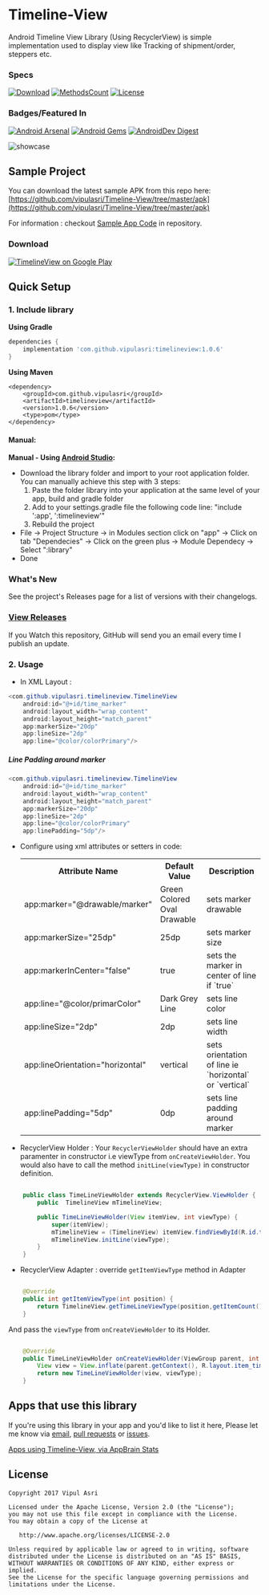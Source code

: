# Timeline-View 

Android Timeline View Library (Using RecyclerView) is simple implementation used to display view like Tracking of shipment/order, steppers etc.

### Specs
[![Download](https://api.bintray.com/packages/vipulasri/maven/TimelineView/images/download.svg)](https://bintray.com/vipulasri/maven/TimelineView/_latestVersion)
[![MethodsCount](https://img.shields.io/badge/Methods%20and%20size-56%20|%207%20KB-e91e63.svg)](http://www.methodscount.com/?lib=com.github.vipulasri%3Atimelineview%3A1.0.6)
[![License](https://img.shields.io/badge/license-Apache%202.0-blue.svg)](https://github.com/vipulasri/Timeline-View/blob/master/LICENSE)

### Badges/Featured In
[![Android Arsenal](https://img.shields.io/badge/Android%20Arsenal-Timeline--View-brightgreen.svg?style=flat)](http://android-arsenal.com/details/1/2923) [![Android Gems](http://www.android-gems.com/badge/vipulasri/Timeline-View.svg)](http://www.android-gems.com/lib/vipulasri/Timeline-View?lib_id=773) [![AndroidDev Digest](https://img.shields.io/badge/AndroidDev%20Digest-%23126-blue.svg)](https://www.androiddevdigest.com/digest-126/) 

![showcase](https://github.com/vipulasri/Timeline-View/blob/master/art/showcase.png)

## Sample Project

You can download the latest sample APK from this repo here: [https://github.com/vipulasri/Timeline-View/tree/master/apk](https://github.com/vipulasri/Timeline-View/tree/master/apk)

For information : checkout [Sample App Code](https://github.com/vipulasri/Timeline-View/tree/master/app) in repository.

### Download

[![TimelineView on Google Play](https://github.com/vipulasri/Timeline-View/blob/master/art/google_play.png)](https://play.google.com/store/apps/details?id=com.github.vipulasri.timelineview.sample)

## Quick Setup

### 1. Include library

**Using Gradle**

``` gradle
dependencies {
    implementation 'com.github.vipulasri:timelineview:1.0.6'
}
```

**Using Maven**

``` maven
<dependency>
    <groupId>com.github.vipulasri</groupId>
    <artifactId>timelineview</artifactId>
    <version>1.0.6</version>
    <type>pom</type>
</dependency>
```


#### Manual:
**Manual - Using [Android Studio](https://developer.android.com/sdk/installing/studio.html):**
 * Download the library folder and import to your root application folder.
You can manually achieve this step with 3 steps:
    1. Paste the folder library into your application at the same level of your app, build and gradle folder
    2. Add to your settings.gradle file the following code line:
    "include ':app', ':timelineview'"
    3. Rebuild the project
 * File → Project Structure → in Modules section click on "app" → Click on tab "Dependecies" → Click on the green plus → Module Dependecy → Select ":library"
 * Done

### What's New

See the project's Releases page for a list of versions with their changelogs.

### [View Releases](https://github.com/vipulasri/Timeline-View/releases)

If you Watch this repository, GitHub will send you an email every time I publish an update.

### 2. Usage
 * In XML Layout :

``` java
<com.github.vipulasri.timelineview.TimelineView
    android:id="@+id/time_marker"
    android:layout_width="wrap_content"
    android:layout_height="match_parent"
    app:markerSize="20dp"
    app:lineSize="2dp"
    app:line="@color/colorPrimary"/>
```

##### Line Padding around marker

``` java
<com.github.vipulasri.timelineview.TimelineView
    android:id="@+id/time_marker"
    android:layout_width="wrap_content"
    android:layout_height="match_parent"
    app:markerSize="20dp"
    app:lineSize="2dp"
    app:line="@color/colorPrimary"
    app:linePadding="5dp"/>
```

* Configure using xml attributes or setters in code:

    <table>
    <th>Attribute Name</th>
    <th>Default Value</th>
    <th>Description</th>
    <tr>
        <td>app:marker="@drawable/marker"</td>
        <td>Green Colored Oval Drawable</td>
        <td>sets marker drawable</td>
    </tr>
    <tr>
        <td>app:markerSize="25dp"</td>
        <td>25dp</td>
        <td>sets marker size</td>
    </tr>
    <tr>
        <td>app:markerInCenter="false"</td>
        <td>true</td>
        <td>sets the marker in center of line if `true`</td>
    </tr>
    <tr>
        <td>app:line="@color/primarColor"</td>
        <td>Dark Grey Line</td>
        <td>sets line color</td>
    </tr>
     <tr>
        <td>app:lineSize="2dp"</td>
        <td>2dp</td>
        <td>sets line width</td>
    </tr>
    <tr>
        <td>app:lineOrientation="horizontal"</td>
        <td>vertical</td>
        <td>sets orientation of line ie `horizontal` or `vertical`</td>
    </tr>
    <tr>
        <td>app:linePadding="5dp"</td>
        <td>0dp</td>
        <td>sets line padding around marker</td>
        </tr>
    </table>
 
* RecyclerView Holder : 
   Your `RecyclerViewHolder` should have an extra paramenter in constructor i.e viewType from `onCreateViewHolder`. You would also have to call the method `initLine(viewType)` in constructor definition.
 
``` java

    public class TimeLineViewHolder extends RecyclerView.ViewHolder {
        public  TimelineView mTimelineView;

        public TimeLineViewHolder(View itemView, int viewType) {
            super(itemView);
            mTimelineView = (TimelineView) itemView.findViewById(R.id.time_marker);
            mTimelineView.initLine(viewType);
        }
    }

```

* RecyclerView Adapter : 
   override `getItemViewType` method in Adapter
 
``` java

    @Override
    public int getItemViewType(int position) {
        return TimelineView.getTimeLineViewType(position,getItemCount());
    }

```
   And pass the `viewType` from `onCreateViewHolder` to its Holder.
   
``` java

    @Override
    public TimeLineViewHolder onCreateViewHolder(ViewGroup parent, int viewType) {
        View view = View.inflate(parent.getContext(), R.layout.item_timeline, null);
        return new TimeLineViewHolder(view, viewType);
    }

```

## Apps that use this library

If you're using this library in your app and you'd like to list it here,
Please let me know via [email](mailto:vipulasri.2007@gmail.com), [pull requests](https://github.com/vipulasri/Timeline-View/pulls) or [issues](https://github.com/vipulasri/Timeline-View/issues).

[Apps using Timeline-View, via AppBrain Stats](https://www.appbrain.com/stats/libraries/details/timeline_view/timeline-view)

## License


    Copyright 2017 Vipul Asri

    Licensed under the Apache License, Version 2.0 (the "License");
    you may not use this file except in compliance with the License.
    You may obtain a copy of the License at

       http://www.apache.org/licenses/LICENSE-2.0

    Unless required by applicable law or agreed to in writing, software
    distributed under the License is distributed on an "AS IS" BASIS,
    WITHOUT WARRANTIES OR CONDITIONS OF ANY KIND, either express or implied.
    See the License for the specific language governing permissions and
    limitations under the License.
